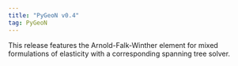 ```yaml
---
title: "PyGeoN v0.4"
tag: PyGeoN
---
```


This release features the Arnold-Falk-Winther element for mixed formulations of elasticity with a corresponding spanning tree solver.